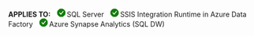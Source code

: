 <Token>**APPLIES TO:** ![Yes](media/yes2.png)SQL Server ![Yes](media/yes2.png)SSIS Integration Runtime in Azure Data Factory</Token> ![Yes](media/yes2.png)Azure Synapse Analytics (SQL DW)
